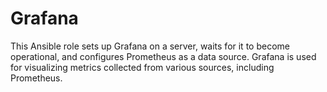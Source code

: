 Grafana
=========

This Ansible role sets up Grafana on a server, waits for it to become operational, and configures Prometheus as a data source. Grafana is used for visualizing metrics collected from various sources, including Prometheus.
